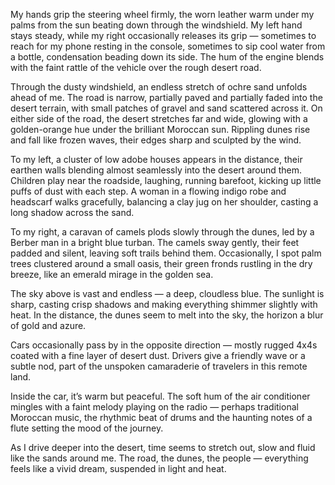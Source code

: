 My hands grip the steering wheel firmly, the worn leather warm under my palms from the sun beating down through the windshield. My left hand stays steady, while my right occasionally releases its grip — sometimes to reach for my phone resting in the console, sometimes to sip cool water from a bottle, condensation beading down its side. The hum of the engine blends with the faint rattle of the vehicle over the rough desert road.

Through the dusty windshield, an endless stretch of ochre sand unfolds ahead of me. The road is narrow, partially paved and partially faded into the desert terrain, with small patches of gravel and sand scattered across it. On either side of the road, the desert stretches far and wide, glowing with a golden-orange hue under the brilliant Moroccan sun. Rippling dunes rise and fall like frozen waves, their edges sharp and sculpted by the wind.

To my left, a cluster of low adobe houses appears in the distance, their earthen walls blending almost seamlessly into the desert around them. Children play near the roadside, laughing, running barefoot, kicking up little puffs of dust with each step. A woman in a flowing indigo robe and headscarf walks gracefully, balancing a clay jug on her shoulder, casting a long shadow across the sand.

To my right, a caravan of camels plods slowly through the dunes, led by a Berber man in a bright blue turban. The camels sway gently, their feet padded and silent, leaving soft trails behind them. Occasionally, I spot palm trees clustered around a small oasis, their green fronds rustling in the dry breeze, like an emerald mirage in the golden sea.

The sky above is vast and endless — a deep, cloudless blue. The sunlight is sharp, casting crisp shadows and making everything shimmer slightly with heat. In the distance, the dunes seem to melt into the sky, the horizon a blur of gold and azure.

Cars occasionally pass by in the opposite direction — mostly rugged 4x4s coated with a fine layer of desert dust. Drivers give a friendly wave or a subtle nod, part of the unspoken camaraderie of travelers in this remote land.

Inside the car, it’s warm but peaceful. The soft hum of the air conditioner mingles with a faint melody playing on the radio — perhaps traditional Moroccan music, the rhythmic beat of drums and the haunting notes of a flute setting the mood of the journey.

As I drive deeper into the desert, time seems to stretch out, slow and fluid like the sands around me. The road, the dunes, the people — everything feels like a vivid dream, suspended in light and heat.